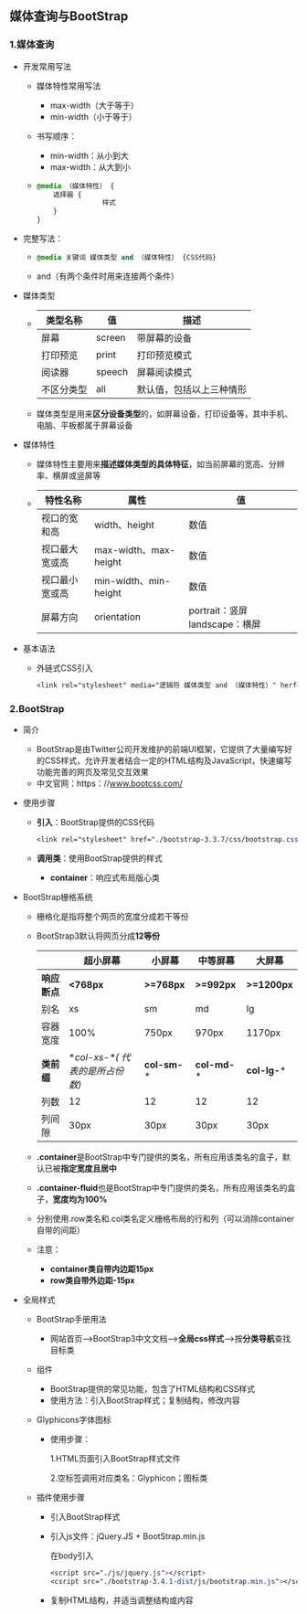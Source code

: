 ## 媒体查询与BootStrap

### 1.媒体查询

- 开发常用写法

  - 媒体特性常用写法

    - max-width（大于等于）
    - min-width（小于等于）

  - 书写顺序：

    - min-width：从小到大
    - max-width：从大到小

  - ```css
    @media （媒体特性） {
        选择器 {
                    样式
        }
    }
    ```

- 完整写法：

  - ```css
    @media 关键词 媒体类型 and （媒体特性） {CSS代码}
    ```

  - and（有两个条件时用来连接两个条件）

- 媒体类型

  - | 类型名称   | 值     | 描述                     |
    | ---------- | ------ | ------------------------ |
    | 屏幕       | screen | 带屏幕的设备             |
    | 打印预览   | print  | 打印预览模式             |
    | 阅读器     | speech | 屏幕阅读模式             |
    | 不区分类型 | all    | 默认值，包括以上三种情形 |

  - 媒体类型是用来**区分设备类型**的，如屏幕设备，打印设备等，其中手机、电脑、平板都属于屏幕设备

- 媒体特性

  - 媒体特性主要用来**描述媒体类型的具体特征**，如当前屏幕的宽高、分辨率、横屏或竖屏等

  - | 特性名称       | 属性                  | 值                                |
    | -------------- | --------------------- | --------------------------------- |
    | 视口的宽和高   | width、height         | 数值                              |
    | 视口最大宽或高 | max-width、max-height | 数值                              |
    | 视口最小宽或高 | min-width、min-height | 数值                              |
    | 屏幕方向       | orientation           | portrait：竖屏    landscape：横屏 |

    

- 基本语法

  - 外链式CSS引入

    ```css
    <link rel="stylesheet" media="逻辑符 媒体类型 and （媒体特性）" herf="xx.css">
    ```

    

### 2.BootStrap

- 简介

  - BootStrap是由Twitter公司开发维护的前端UI框架，它提供了大量编写好的CSS样式，允许开发者结合一定的HTML结构及JavaScript，快速编写功能完善的网页及常见交互效果
  - 中文官网：https：//www.bootcss.com/

- 使用步骤

  - **引入**：BootStrap提供的CSS代码

    ```css
    <link rel="stylesheet" href="./bootstrap-3.3.7/css/bootstrap.css">
    ```

  - **调用类**：使用BootStrap提供的样式

    - **container**：响应式布局版心类

- BootStrap栅格系统

  - 栅格化是指将整个网页的宽度分成若干等份

  - BootStrap3默认将网页分成**12等份**

    |              | 超小屏幕                          | 小屏幕       | 中等屏幕     | 大屏幕       |
    | ------------ | --------------------------------- | ------------ | ------------ | ------------ |
    | **响应断点** | **<768px**                        | **>=768px**  | **>=992px**  | **>=1200px** |
    | 别名         | xs                                | sm           | md           | lg           |
    | 容器宽度     | 100%                              | 750px        | 970px        | 1170px       |
    | **类前缀**   | **col-xs-*(  *代表的是所占份数)** | **col-sm-*** | **col-md-*** | **col-lg-*** |
    | 列数         | 12                                | 12           | 12           | 12           |
    | 列间隙       | 30px                              | 30px         | 30px         | 30px         |

  - **.container**是BootStrap中专门提供的类名，所有应用该类名的盒子，默认已被**指定宽度且居中**

  - **.container-fluid**也是BootStrap中专门提供的类名，所有应用该类名的盒子，**宽度均为100%**

  - 分别使用.row类名和.col类名定义栅格布局的行和列（可以消除container自带的间距）

  - 注意：

    - **container类自带内边距15px**
    - **row类自带外边距-15px**

- 全局样式

  - BootStrap手册用法

    - 网站首页-->BootStrap3中文文档-->**全局css样式**-->按**分类导航**查找目标类

  - 组件

    - BootStrap提供的常见功能，包含了HTML结构和CSS样式
    - 使用方法：引入BootStrap样式；复制结构，修改内容

  - Glyphicons字体图标

    - 使用步骤：

      1.HTML页面引入BootStrap样式文件

      2.空标签调用对应类名：Glyphicon；图标类

  - 插件使用步骤

    - 引入BootStrap样式

    - 引入js文件：jQuery.JS + BootStrap.min.js

      在body引入

      ```css
      <script src="./js/jquery.js"></script>
      <csript src="./bootstrap-3.4.1-dist/js/bootstrap.min.js"></script>
      ```

    - 复制HTML结构，并适当调整结构或内容

    